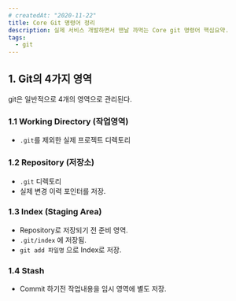 ```yaml
---
# createdAt: "2020-11-22"
title: Core Git 명령어 정리
description: 실제 서비스 개발하면서 맨날 까먹는 Core git 명령어 핵심요약.
tags:
  - git
---
```


## 1. Git의 4가지 영역

git은 일반적으로 4개의 영역으로 관리된다.

### 1.1 Working Directory (작업영역)

- `.git`를 제외한 실제 프로젝트 디렉토리

### 1.2 Repository (저장소)

- `.git` 디렉토리
- 실제 변경 이력 포인터를 저장.

### 1.3 Index (Staging Area)

- Repository로 저장되기 전 준비 영역.
- `.git/index` 에 저장됨.
- `git add 파일명` 으로 Index로 저장.

### 1.4 Stash

- Commit 하기전 작업내용을 임시 영역에 별도 저장.
